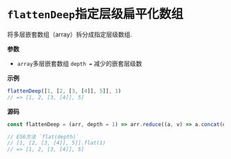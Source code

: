 # `flattenDeep`指定层级扁平化数组

将多层嵌套数组（array）拆分成指定层级数组.

**参数**

-   `array`多层嵌套数组 `depth =` 减少的嵌套层级数

**示例**

```js
flattenDeep([1, [2, [3, [4]], 5]], 1)
// => [1, 2, [3, [4]], 5]
```

**源码**

```js
const flattenDeep = (arr, depth = 1) => arr.reduce((a, v) => a.concat(depth > 1 && Array.isArray(v) ? flatten(v, depth - 1) : v), [])

// ES6方法 `flat(depth)`
// [1, [2, [3, [4]], 5]].flat(1)
// => [1, 2, [3, [4]], 5]
```
